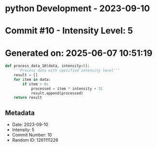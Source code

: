 ﻿# python Development - 2023-09-10
# Commit #10 - Intensity Level: 5
# Generated on: 2025-06-07 10:51:19
```python
def process_data_10(data, intensity=5):
    '''Process data with specified intensity level'''
    result = []
    for item in data:
        if item > 0:
            processed = item * intensity + 31
            result.append(processed)
    return result
```
## Metadata
- Date: 2023-09-10
- Intensity: 5
- Commit Number: 10
- Random ID: 1261111226
